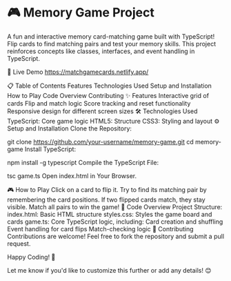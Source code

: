 <h1>🎮 Memory Game Project</h1>
A fun and interactive memory card-matching game built with TypeScript! Flip cards to find matching pairs and test your memory skills. This project reinforces concepts like classes, interfaces, and event handling in TypeScript.

🔗 Live Demo
https://matchgamecards.netlify.app/

📋 Table of Contents
Features
Technologies Used
Setup and Installation
How to Play
Code Overview
Contributing
✨ Features
Interactive grid of cards
Flip and match logic
Score tracking and reset functionality
Responsive design for different screen sizes
🛠️ Technologies Used
TypeScript: Core game logic
HTML5: Structure
CSS3: Styling and layout
⚙️ Setup and Installation
Clone the Repository:

git clone https://github.com/your-username/memory-game.git
cd memory-game
Install TypeScript:

npm install -g typescript
Compile the TypeScript File:

tsc game.ts
Open index.html in Your Browser.

🎮 How to Play
Click on a card to flip it.
Try to find its matching pair by remembering the card positions.
If two flipped cards match, they stay visible.
Match all pairs to win the game!
🧩 Code Overview
Project Structure:
index.html: Basic HTML structure
styles.css: Styles the game board and cards
game.ts: Core TypeScript logic, including:
Card creation and shuffling
Event handling for card flips
Match-checking logic
🤝 Contributing
Contributions are welcome! Feel free to fork the repository and submit a pull request.

Happy Coding! 🚀

Let me know if you'd like to customize this further or add any details! 😊
